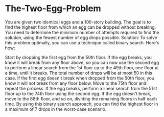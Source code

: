 # The-Two-Egg-Problem
You are given two identical eggs and a 100-story building. The goal is to find the highest floor from which an egg can be dropped without breaking. You need to determine the minimum number of attempts required to find the solution, using the fewest number of egg drops possible.
Solution:
To solve this problem optimally, you can use a technique called binary search. Here's how:

Start by dropping the first egg from the 50th floor.
If the egg breaks, you know it will break from any floor above, so you can now use the second egg to perform a linear search from the 1st floor up to the 49th floor, one floor at a time, until it breaks. The total number of drops will be at most 50 in this case.
If the first egg doesn't break when dropped from the 50th floor, you know it will not break from any floor below. Move to the 75th floor and repeat the process. If the egg breaks, perform a linear search from the 51st floor up to the 74th floor using the second egg. If the egg doesn't break, move to the 88th floor, and so on, dividing the remaining floors in half each time.
By using this binary search approach, you can find the highest floor in a maximum of 7 drops in the worst-case scenario.
